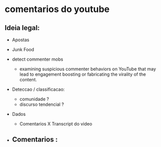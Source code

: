 # comentarios do youtube


## Ideia legal:

- Apostas
- Junk Food
- detect commenter mobs
    - examining suspicious commenter behaviors on YouTube that may lead to engagement boosting or fabricating the virality of the content.

- Deteccao / classificacao:
    - comunidade ?
    - discurso tendencial ?
- Dados
    - Comentarios X Transcript do video 

- Comentarios :
    - 
